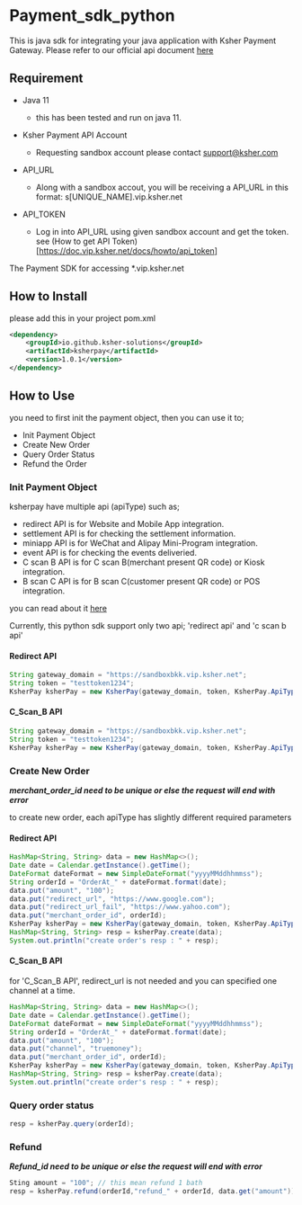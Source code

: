 # Payment_sdk_python

This is java sdk for integrating your java application with Ksher Payment Gateway. 
Please refer to our official api document [here](https://doc.vip.ksher.net)

## Requirement
- Java 11
    - this has been tested and run on java 11.

- Ksher Payment API Account
    - Requesting sandbox account please contact support@ksher.com

- API_URL
    - Along with a sandbox accout, you will be receiving a API_URL in this format: s[UNIQUE_NAME].vip.ksher.net

- API_TOKEN
    - Log in into API_URL using given sandbox account and get the token. see (How to get API Token)[https://doc.vip.ksher.net/docs/howto/api_token]


The Payment SDK for accessing *.vip.ksher.net

## How to Install

please add this in your project pom.xml

```xml
<dependency>
    <groupId>io.github.ksher-solutions</groupId>
    <artifactId>ksherpay</artifactId>
    <version>1.0.1</version>
</dependency>
```


## How to Use
you need to first init the payment object, then you can use it to;
- Init Payment Object
- Create New Order
- Query Order Status
- Refund the Order


### Init Payment Object
ksherpay have multiple api (apiType) such as;
- redirect API is for Website and Mobile App integration.
- settlement API is for checking the settlement information.
- miniapp API is for WeChat and Alipay Mini-Program integration.
- event API is for checking the events deliveried.
- C scan B API is for C scan B(merchant present QR code) or Kiosk integration.
- B scan C API is for B scan C(customer present QR code) or POS integration.

you can read about it [here](https://doc.vip.ksher.net/docs/user_guide/swagger)

Currently, this python sdk support only two api; 'redirect api' and 'c scan b api'

#### Redirect API

```java
String gateway_domain = "https://sandboxbkk.vip.ksher.net";
String token = "testtoken1234";
KsherPay ksherPay = new KsherPay(gateway_domain, token, KsherPay.ApiType.REDIRECT);
```

#### C_Scan_B API

```java
String gateway_domain = "https://sandboxbkk.vip.ksher.net";
String token = "testtoken1234";
KsherPay ksherPay = new KsherPay(gateway_domain, token, KsherPay.ApiType.CSCANB);
```

### Create New Order
***merchant_order_id need to be unique or else the request will end with error***

to create new order, each apiType has slightly different required parameters

#### Redirect API
```java
HashMap<String, String> data = new HashMap<>();
Date date = Calendar.getInstance().getTime();
DateFormat dateFormat = new SimpleDateFormat("yyyyMMddhhmmss");
String orderId = "OrderAt_" + dateFormat.format(date);
data.put("amount", "100");
data.put("redirect_url", "https://www.google.com");
data.put("redirect_url_fail", "https://www.yahoo.com");
data.put("merchant_order_id", orderId);
KsherPay ksherPay = new KsherPay(gateway_domain, token, KsherPay.ApiType.REDIRECT);
HashMap<String, String> resp = ksherPay.create(data);
System.out.println("create order's resp : " + resp);
```
#### C_Scan_B API
for 'C_Scan_B API', redirect_url is not needed and you can specified one channel at a time.
```java
HashMap<String, String> data = new HashMap<>();
Date date = Calendar.getInstance().getTime();
DateFormat dateFormat = new SimpleDateFormat("yyyyMMddhhmmss");
String orderId = "OrderAt_" + dateFormat.format(date);
data.put("amount", "100");
data.put("channel", "truemoney");
data.put("merchant_order_id", orderId);
KsherPay ksherPay = new KsherPay(gateway_domain, token, KsherPay.ApiType.CSCANB);
HashMap<String, String> resp = ksherPay.create(data);
System.out.println("create order's resp : " + resp);
```

### Query order status
```java
resp = ksherPay.query(orderId);
```

### Refund
***Refund_id need to be unique or else the request will end with error***

```java
Sting amount = "100"; // this mean refund 1 bath
resp = ksherPay.refund(orderId,"refund_" + orderId, data.get("amount"));

```
